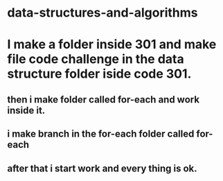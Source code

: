 # data-structures-and-algorithms
# I make a folder inside 301 and make file code challenge in the data structure folder iside code 301.
## then i make folder called for-each and work inside it.
## i make branch in the for-each folder called for-each
## after that i start work and every thing is ok.